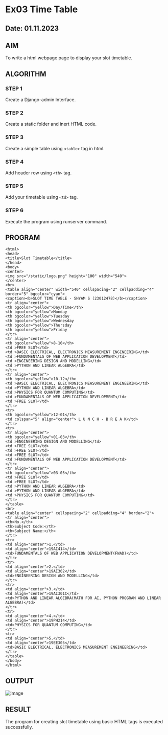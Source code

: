 # Ex03 Time Table
## Date: 01.11.2023

## AIM
To write a html webpage page to display your slot timetable.

## ALGORITHM
### STEP 1
Create a Django-admin Interface.

### STEP 2
Create a static folder and inert HTML code.

### STEP 3
Create a simple table using ```<table>``` tag in html.

### STEP 4
Add header row using ```<th>``` tag.

### STEP 5
Add your timetable using ```<td>``` tag.

### STEP 6
Execute the program using runserver command.

## PROGRAM
```
<html>
<head>
<title>Slot Timetable</title>
</head>
<body>
<center>
<img src="/static/logo.png" height="100" width="540">
</center>
<br>
<table align="center" width="540" cellspacing="2" cellpadding="4" border="5" bgcolor="cyan">
<caption><b>SLOT TIME TABLE - SHYAM S (23012478)</b></caption>
<tr align="center">
<th bgcolor="yellow">Day/Time</th>
<th bgcolor="yellow">Monday
<th bgcolor="yellow">Tuesday
<th bgcolor="yellow">Wednesday
<th bgcolor="yellow">Thursday
<th bgcolor="yellow">Friday
</tr>
<tr align="center">
<th bgcolor="yellow">8-10</th>
<td >FREE SLOT</td>
<td >BASIC ELECTRICAL, ELECTRONICS MEASUREMENT ENGINEERING</td>
<td >FUNDAMENTALS OF WEB APPLICATION DEVELOPMENT</td>
<td >ENGINEERING DESIGN AND MODELLING</td>
<td >PYTHON AND LINEAR ALGEBRA</td>
</tr>
<tr align="center">
<th bgcolor="yellow">10-12</th>
<td >BASIC ELECTRICAL, ELECTRONICS MEASUREMENT ENGINEERING</td>
<td >PYTHON AND LINEAR ALGEBRA</td>
<td >PHYSICS FOR QUANTUM COMPUTING</td>
<td >FUNDAMENTALS OF WEB APPLICATION DEVELOPMENT</td>
<td >FREE SLOT</td>
</tr>
<tr>
<th bgcolor="yellow">12-01</th>
<td colspan="5" align="center"> L U N C H - B R E A K</td>
</tr>
<tr>
<tr align="center">
<th bgcolor="yellow">01-03</th>
<td >ENGINEERING DESIGN AND MODELLING</td>
<td >FREE SLOT</td>
<td >FREE SLOT</td>
<td >FREE SLOT</td>
<td >FUNDAMENTALS OF WEB APPLICATION DEVELOPMENT</td>
</tr>
<tr align="center">
<th bgcolor="yellow">03-05</th>
<td >FREE SLOT</td>
<td >FREE SLOT</td>
<td >PYTHON AND LINEAR ALGEBRA</td>
<td >PYTHON AND LINEAR ALGEBRA</td>
<td >PHYSICS FOR QUANTUM COMPUTING</td>
</tr>
</table>
<br>
<table align="center" cellspacing="2" cellpadding="4" border="2">
<tr align="center">
<th>No.</th>
<th>Subject Code:</th>
<th>Subject Name:</th>
</tr>
<tr>
<td align="center">1.</td>
<td align="center">19AI414</td>
<td>FUNDAMENTALS OF WEB APPLICATION DEVELOPMENT(FWAD)</td>
</tr>
<tr>
<td align="center">2.</td>
<td align="center">19AI302</td>
<td>ENGINEERING DESIGN AND MODELLING</td>
</tr>
<tr>
<td align="center">3.</td>
<td align="center">19AI301C</td>
<td>PYTHON AND LINEAR ALGEBRA(MATH FOR AI, PYTHON PROGRAM AND LINEAR ALGEBRA)</td>
</tr>
<tr>
<td align="center">4.</td>
<td align="center">19PH214</td>
<td>PHYSICS FOR QUANTUM COMPUTING</td>
</tr>
<tr>
<td align="center">5.</td>
<td align="center">19EE305</td>
<td>BASIC ELECTRICAL, ELECTRONICS MEASUREMENT ENGINEERING</td>
</tr>
</table>
</body>
</html>
```

## OUTPUT

![image](https://github.com/SridharShyam/slot/assets/144871368/04b6270f-4afb-4011-96e8-6347f714720e)


## RESULT
The program for creating slot timetable using basic HTML tags is executed successfully.
